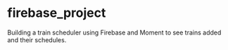 # firebase_project
Building a train scheduler using Firebase and Moment to see trains added and their schedules.
